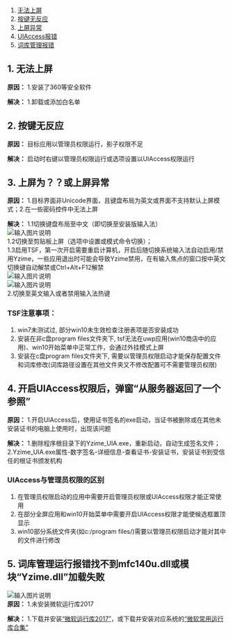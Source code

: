 1. [无法上屏](#safesoft)  
2. [按键无反应](#keyerr)  
3. [上屏异常](#inputerr)  
4. [UIAccess报错](#uiaerr)  
5. [词库管理报错](#ckerr)  

<a name="safesoft"></a>
## 1. 无法上屏
 **原因：** 1.安装了360等安全软件

 **解决：** 1.卸载或添加白名单

<a name="keyerr"></a>
## 2. 按键无反应
 **原因：** 目标应用以管理员权限运行，影子权限不足

 **解决：** 启动时右键以管理员权限运行或选项设置以UIAccess权限运行

<a name="inputerr"></a>
## 3. 上屏为？？或上屏异常
 **原因：** 1.目标界面非Unicode界面，且键盘布局为英文或界面不支持默认上屏模式；2.在一些密码控件中无法上屏

 **解决：** 1.1切换键盘布局至中文（即切换至安装版输入法）  
![输入图片说明](https://images.gitee.com/uploads/images/2020/1221/111819_b05613a7_5059153.png "屏幕截图.png")  
1.2切换至剪贴板上屏（选项中设置或模式命令切换）；  
1.3启用TSF，第一次开启需要重启计算机，开启后随切换系统输入法自动启用/禁用Yzime，一些应用退出时可能会导致Yzime禁用，在有输入焦点的窗口按中英文切换键自动解禁或Ctrl+Alt+F12解禁  
![输入图片说明](https://images.gitee.com/uploads/images/2020/0304/093125_e4b1b595_5059153.png "屏幕截图.png")  
![输入图片说明](https://images.gitee.com/uploads/images/2020/1221/112355_f824bfc7_5059153.png "屏幕截图.png")  
2.切换至英文输入或者禁用输入法热键

### TSF注意事项： 
1. win7未测试过, 部分win10未生效检查注册表项是否安装成功  
2. 安装在非c盘program files文件夹下, tsf无法在uwp应用(win10商店中的应用)、win10开始菜单中正常工作，会通过外挂模式上屏  
3. 安装在c盘program files文件夹下, 需要以管理员权限启动才能保存配置文件和词库修改(词库路径设置在其他文件夹又不修改配置可不需要管理员权限)

<a name="uiaerr"></a>
## 4. 开启UIAccess权限后，弹窗“从服务器返回了一个参照”   
 **原因：** 1.开启UIAccess后，使用证书签名的exe启动，当证书被删除或在其他未安装证书的电脑上使用时，出现该问题

 **解决：** 1.删除程序根目录下的Yzime_UIA.exe，重新启动，自动生成签名文件；2.Yzime_UIA.exe属性-数字签名-详细信息-查看证书-安装证书，安装证书到受信任的根证书颁发机构

### UIAccess与管理员权限的区别
1. 在管理员权限启动的应用中需要开启管理员权限或UIAccess权限才能正常使用
2. 在部分全屏应用和win10开始菜单中需要开启UIAccess权限才能使候选框置顶显示
2. win10部分系统文件夹(如c:/program files/)需要以管理员权限启动才能对其中的文件进行修改

<a name="ckerr"></a>
## 5. 词库管理运行报错找不到mfc140u.dll或模块“Yzime.dll”加载失败  
![输入图片说明](https://images.gitee.com/uploads/images/2020/0613/200600_3b098846_5059153.png "屏幕截图.png")  
**原因：** 1.未安装微软运行库2017

 **解决：** 1.下载并安装[“微软运行库2017”](https://support.microsoft.com/en-us/help/2977003/the-latest-supported-visual-c-downloads)，或下载并安装对应系统的[“微软常用运行库合集”](https://wws.lanzous.com/b01bga84b)